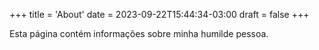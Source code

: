 +++
title = 'About'
date = 2023-09-22T15:44:34-03:00
draft = false
+++

Esta página contém informações sobre minha humilde pessoa.